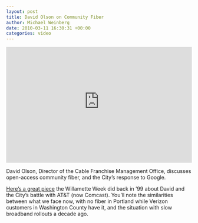 ```yaml
---
layout: post
title: David Olson on Community Fiber
author: Michael Weinberg
date: 2010-03-11 16:30:31 +00:00
categories: video
---
```

<iframe width="100%" height="315" src="https://www.youtube-nocookie.com/embed/k68D0L5xU4s?rel=0" frameborder="0" gesture="media" allow="encrypted-media" allowfullscreen></iframe>

David Olson, Director of the Cable Franchise Management Office, discusses open-access community fiber, and the City’s response to Google.

[Here’s a great piece](https://web.archive.org/web/20050913030926/http://wweek.com/html/leada081199.html) the Willamette Week did back in ’99 about David and the City’s battle with AT&T (now Comcast). You’ll note the similarities between what we face now, with no fiber in Portland while Verizon customers in Washington County have it, and the situation with slow broadband rollouts a decade ago.
